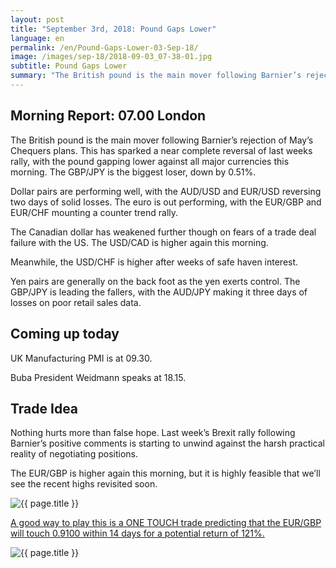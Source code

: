 ```yaml
---
layout: post
title: "September 3rd, 2018: Pound Gaps Lower"
language: en
permalink: /en/Pound-Gaps-Lower-03-Sep-18/
image: /images/sep-18/2018-09-03_07-38-01.jpg
subtitle: Pound Gaps Lower
summary: "The British pound is the main mover following Barnier’s rejection of May’s Chequers plans. This has sparked a near complete reversal of last weeks rally, with the pound gapping lower against all major currencies this morning"
---
```

## Morning Report: 07.00 London

The British pound is the main mover following Barnier’s rejection of May’s Chequers plans. This has sparked a near complete reversal of last weeks rally, with the pound gapping lower against all major currencies this morning. The GBP/JPY is the biggest loser, down by 0.51%. 

Dollar pairs are performing well, with the AUD/USD and EUR/USD reversing two days of solid losses. The euro is out performing, with the EUR/GBP and EUR/CHF mounting a counter trend rally. 

The Canadian dollar has weakened further though on fears of a trade deal failure with the US. The USD/CAD is higher again this morning. 

Meanwhile, the USD/CHF is higher after weeks of safe haven interest. 

Yen pairs are generally on the back foot as the yen exerts control. The GBP/JPY is leading the fallers, with the AUD/JPY making it three days of losses on poor retail sales data. 

## Coming up today

UK Manufacturing PMI is at 09.30. 

Buba President Weidmann speaks at 18.15.

## Trade Idea

Nothing hurts more than false hope. Last week’s Brexit rally following Barnier’s positive comments is starting to unwind against the harsh practical reality of negotiating positions. 

The EUR/GBP is higher again this morning, but it is highly feasible that we’ll see the recent highs revisited soon.

<img class="post-image" src="{{ site.url }}/images/sep-18/2018-09-03_07-38-01.jpg" alt="{{ page.title }}" title="{{ page.title }}">

<a href="%LINK%%?currency=GBP&market=forex&underlying=frxEURGBP&formname=touchnotouch&duration_amount=14&duration_units=d&amount=10&amount_type=stake&expiry_type=duration&barrier=0.9100" target="_blank" rel="noopener noreferrer nofollow">A good way to play this is a ONE TOUCH trade predicting that the EUR/GBP will touch 0.9100 within 14 days for a potential return of 121%.</a>

<img class="post-image" src="{{ site.url }}/images/sep-18/2018-09-03_07-42-32.jpg" alt="{{ page.title }}" title="{{ page.title }}">